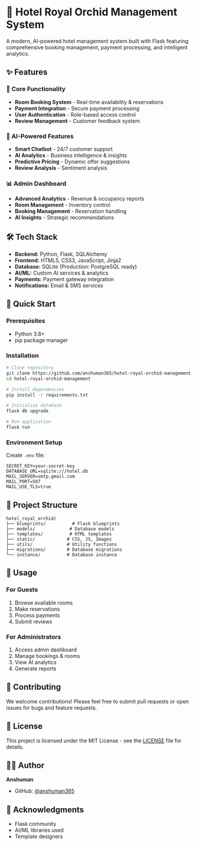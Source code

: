 # 🏨 Hotel Royal Orchid Management System

A modern, AI-powered hotel management system built with Flask featuring comprehensive booking management, payment processing, and intelligent analytics.


## ✨ Features

### 🎯 Core Functionality
- **Room Booking System** - Real-time availability & reservations
- **Payment Integration** - Secure payment processing
- **User Authentication** - Role-based access control
- **Review Management** - Customer feedback system

### 🤖 AI-Powered Features
- **Smart Chatbot** - 24/7 customer support
- **AI Analytics** - Business intelligence & insights
- **Predictive Pricing** - Dynamic offer suggestions
- **Review Analysis** - Sentiment analysis

### 📊 Admin Dashboard
- **Advanced Analytics** - Revenue & occupancy reports
- **Room Management** - Inventory control
- **Booking Management** - Reservation handling
- **AI Insights** - Strategic recommendations

## 🛠 Tech Stack

- **Backend:** Python, Flask, SQLAlchemy
- **Frontend:** HTML5, CSS3, JavaScript, Jinja2
- **Database:** SQLite (Production: PostgreSQL ready)
- **AI/ML:** Custom AI services & analytics
- **Payments:** Payment gateway integration
- **Notifications:** Email & SMS services

## 🚀 Quick Start

### Prerequisites
- Python 3.8+
- pip package manager

### Installation
```bash
# Clone repository
git clone https://github.com/anshuman365/hotel-royal-orchid-management.git
cd hotel-royal-orchid-management

# Install dependencies
pip install -r requirements.txt

# Initialize database
flask db upgrade

# Run application
flask run
```

### Environment Setup
Create `.env` file:
```env
SECRET_KEY=your-secret-key
DATABASE_URL=sqlite:///hotel.db
MAIL_SERVER=smtp.gmail.com
MAIL_PORT=587
MAIL_USE_TLS=true
```

## 📁 Project Structure
```
hotel_royal_orchid/
├── blueprints/          # Flask blueprints
├── models/             # Database models
├── templates/          # HTML templates
├── static/            # CSS, JS, Images
├── utils/             # Utility functions
├── migrations/        # Database migrations
└── instance/          # Database instance
```

## 🎯 Usage

### For Guests
1. Browse available rooms
2. Make reservations
3. Process payments
4. Submit reviews

### For Administrators
1. Access admin dashboard
2. Manage bookings & rooms
3. View AI analytics
4. Generate reports

## 🤝 Contributing
We welcome contributions! Please feel free to submit pull requests or open issues for bugs and feature requests.

## 📄 License
This project is licensed under the MIT License - see the [LICENSE](LICENSE) file for details.

## 👨‍💻 Author
**Anshuman**
- GitHub: [@anshuman365](https://github.com/anshuman365)

## 🙏 Acknowledgments
- Flask community
- AI/ML libraries used
- Template designers

